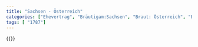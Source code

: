 ```yaml
---
title: "Sachsen - Österreich"
categories: ["Ehevertrag", "Bräutigam:Sachsen", "Braut: Österreich", "Eheschließung vollzogen?:Ja", "verschiedenkonfessionelle Ehe?:Nein", "Dynastie Bräutigam:Wettin (Albertiner)", "Akteur Bräutigam:Wettin (Albertiner)", "Akteur Braut:Habsburg-Lothringen", "Textbezug?:nein", "Ständisch?:nein", "Ratifikation?:ja", "Sonstiges?:nein", "Bräutigam:Sachsen", "Braut: Österreich"]
tags: [ "1787"]
---
```

<!--more-->
{{<v158>}}